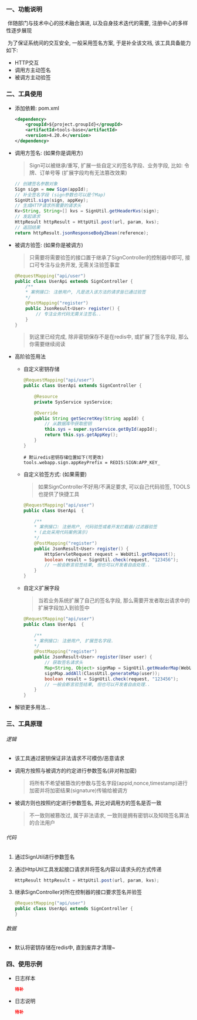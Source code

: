 ### 一、功能说明

​		伴随部门与技术中心的技术融合演进, 以及自身技术迭代的需要, 注册中心的多样性逐步展现

​		为了保证系统间的交互安全, 一般采用签名方案, 于是补全该文裆, 该工具具备能力如下: 

- HTTP交互
- 调用方主动签名
- 被调方主动验签



### 二、工具使用

- 添加依赖: pom.xml

  ```xml
  <dependency>
      <groupId>${project.groupId}</groupId>
      <artifactId>tools-base</artifactId>
      <version>4.20.4</version>
  </dependency>
  ```



- 调用方签名: (如果你是调用方)

  > Sign可以被继承/重写, 扩展一些自定义的签名字段、业务字段, 比如: 令牌、订单号等 (扩展字段均有无法篡改效果)
  
  ```java
  // 创建签名参数对象
  Sign sign = new Sign(appId);
  // 补全签名字段 (sign参数也可以是个Map)
  SignUtil.sign(sign, appKey);
  // 生成HTTP请求所需要的请求头
  Kv<String, String>[] kvs = SignUtil.getHeaderKvs(sign);
  // 发起请求
  HttpResult httpResult = HttpUtil.post(url, param, kvs);
  // 返回结果
  return httpResult.jsonResponseBody2bean(reference);
  ```


- 被调方验签: (如果你是被调方)

  > 只需要将需要验签的接口置于继承了SignController的控制器中即可, 接口可专注与业务开发, 无需关注验签事宜

  ```java
  @RequestMapping("api/user")
  public class UserApi extends SignController {   
      /**
      * 案例接口: 注册用户, 凡是进入该方法的请求皆已通过验签
      */
      @PostMapping("register")
      public JsonResult<User> register() {
          // 专注业务代码无需关注签名..
      }
  }
  ```

  > 到这里已经完成, 除非密钥保存不是在redis中, 或扩展了签名字段, 那么你需要继续阅读

- 高阶验签用法

  - 自定义密钥存储

    ```java
    @RequestMapping("api/user")
    public class UserApi extends SignController {
        
        @Resource
        private SysService sysService;
        
        @Override
        public String getSecretKey(String appId) {
            // 从数据库中获取密钥
            this.sys = super.sysService.getById(appId);
            return this.sys.getAppKey();
        }
    }
    ```

    ```properties
    # 默认redis密钥存储位置如下(可更改)
    tools.webapp.sign.appKeyPrefix = REDIS:SIGN:APP_KEY_
    ```

    

  - 自定义验签方式: (如果需要)

    >如果SignController不好用/不满足要求, 可以自己代码验签, TOOLS也提供了快捷工具

    ```java
    @RequestMapping("api/user")
    public class UserApi  {
           
        /**
        * 案例接口: 注册用户, 代码验签或者开发拦截器/过滤器验签
        * (此处采用代码案例演示)
        */
        @PostMapping("register")
        public JsonResult<User> register() {
            HttpServletRequest request = WebUtil.getRequest();
            boolean result = SignUtil.check(request, "123456");
            // 一般会断言验签结果, 但也可以开发者自由处理..
        }
    }
    ```

  - 自定义扩展字段

    > 当若业务系统扩展了自己的签名字段, 那么需要开发者取出请求中的扩展字段加入到验签中

    ```java
    @RequestMapping("api/user")
    public class UserApi  {
           
        /**
        * 案例接口: 注册用户, 扩展签名字段.
        */
        @PostMapping("register")
        public JsonResult<User> register(User user) {
            // 获取签名请求头
            Map<String, Object> signMap = SignUtil.getHeaderMap(WebUtil.getRequest());
            signMap.addAll(ClassUtil.generateMap(user));
            boolean result = SignUtil.check(request, "123456");
            // 一般会断言验签结果, 但也可以开发者自由处理..
        }
    }
    ```

- 解锁更多用法...





### 三、工具原理

###### 逻辑

- 该工具通过密钥保证非法请求不可模仿/恶意请求

- 调用方按照与被调方的约定进行参数签名(非对称加密)

  > 将所有不希望被篡改的参数与签名字段(appid,nonce,timestamp)进行加密并将加密结果(signature)传输给被调方

- 被调方则也按照约定进行参数签名, 并比对调用方的签名是否一致

  > 不一致则被篡改过, 属于非法请求, 一致则是拥有密钥以及知晓签名算法的合法用户

###### 代码

1. 通过SignUtil进行参数签名

2. 通过HttpUtil工具发起接口请求并将签名内容以请求头的方式传递

   ```java
   HttpResult httpResult = HttpUtil.post(url, param, kvs);
   ```

3. 继承SignController对所在控制器的接口要求签名并验签

   ```java
   @RequestMapping("api/user")
   public class UserApi extends SignController {
   }
   ```

   



###### 数据

- 默认将密钥存储在redis中, 直到废弃才清理~





### 四、使用示例

- 日志样本

  ```json
  待补
  ```
  
- 日志说明

  ```json
  待补
  ```
  
  

